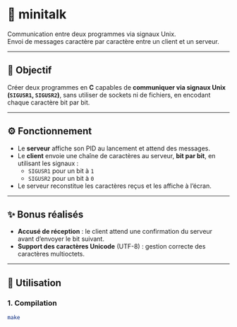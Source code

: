 # 📡 minitalk

Communication entre deux programmes via signaux Unix.  
Envoi de messages caractère par caractère entre un client et un serveur.

---

## 🧠 Objectif

Créer deux programmes en **C** capables de **communiquer via signaux Unix (`SIGUSR1`, `SIGUSR2`)**, sans utiliser de sockets ni de fichiers, en encodant chaque caractère bit par bit.

---

## ⚙️ Fonctionnement

- Le **serveur** affiche son PID au lancement et attend des messages.
- Le **client** envoie une chaîne de caractères au serveur, **bit par bit**, en utilisant les signaux :
  - `SIGUSR1` pour un bit à `1`
  - `SIGUSR2` pour un bit à `0`
- Le serveur reconstitue les caractères reçus et les affiche à l’écran.

---

## ✨ Bonus réalisés

- **Accusé de réception** : le client attend une confirmation du serveur avant d’envoyer le bit suivant.
- **Support des caractères Unicode** (UTF-8) : gestion correcte des caractères multioctets.

---

## 🚀 Utilisation

### 1. Compilation

```bash
make

